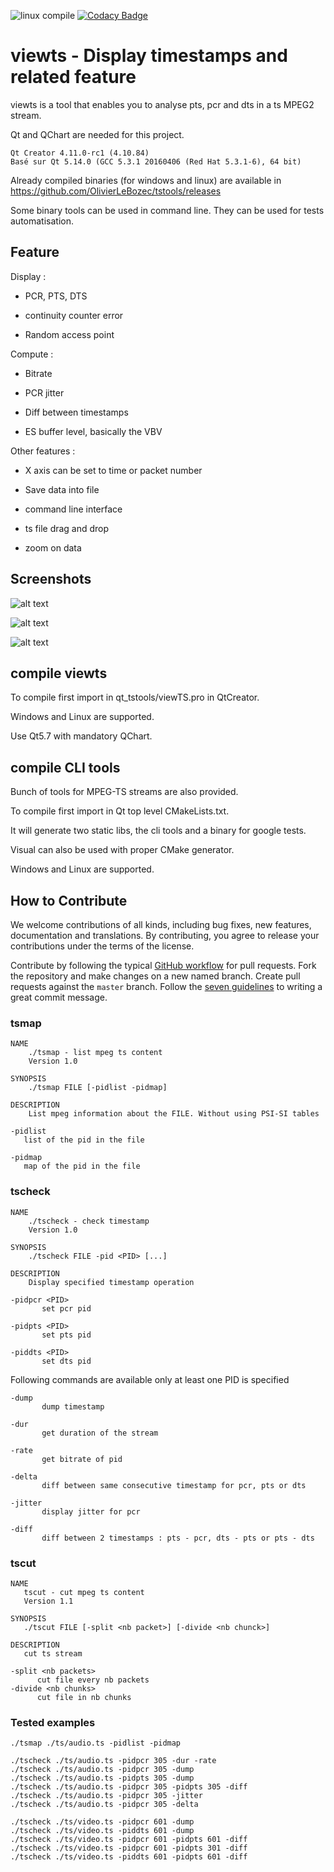 ![linux compile](https://github.com/OlivierLeBozec/viewts/workflows/linux%20compile/badge.svg)
[![Codacy Badge](https://api.codacy.com/project/badge/Grade/0fb4b49561494673ad88048db7b17943)](https://app.codacy.com/manual/OlivierLeBozec/viewts?utm_source=github.com&utm_medium=referral&utm_content=OlivierLeBozec/viewts&utm_campaign=Badge_Grade_Dashboard)

# viewts - Display timestamps and related feature

viewts is a tool that enables you to analyse pts, pcr and dts in a ts MPEG2 stream.

Qt and QChart are needed for this project.

    Qt Creator 4.11.0-rc1 (4.10.84)
    Basé sur Qt 5.14.0 (GCC 5.3.1 20160406 (Red Hat 5.3.1-6), 64 bit)

Already compiled binaries (for windows and linux) are available in <https://github.com/OlivierLeBozec/tstools/releases>

Some binary tools can be used in command line. They can be used for tests automatisation.

## Feature

Display :
*   PCR, PTS, DTS

*   continuity counter error

*   Random access point

Compute :
*   Bitrate

*   PCR jitter

*   Diff between timestamps

*   ES buffer level, basically the VBV

Other features :
*   X axis can be set to time or packet number

*   Save data into file

*   command line interface

*   ts file drag and drop

*   zoom on data

## Screenshots

![alt text](https://github.com/OlivierLeBozec/tstools/blob/master/screenshots/pcrjitter.png)

![alt text](https://github.com/OlivierLeBozec/tstools/blob/master/screenshots/pcrptsdts.png)

![alt text](https://github.com/OlivierLeBozec/tstools/blob/master/screenshots/ptspcr.png)

## compile viewts
To compile first import in qt_tstools/viewTS.pro in QtCreator.

Windows and Linux are supported.

Use Qt5.7 with mandatory QChart.

## compile CLI tools
Bunch of tools for MPEG-TS streams are also provided.

To compile first import in Qt top level CMakeLists.txt.

It will generate two static libs, the cli tools and a binary for google tests.

Visual can also be used with proper CMake generator.

Windows and Linux are supported.

## How to Contribute

We welcome contributions of all kinds, including bug fixes, new features,
documentation and translations. By contributing, you agree to release
your contributions under the terms of the license.

Contribute by following the typical
[GitHub workflow](https://guides.github.com/introduction/flow/index.html)
for pull requests. Fork the repository and make changes on a new named
branch. Create pull requests against the `master` branch. Follow the
[seven guidelines](https://chris.beams.io/posts/git-commit/) to writing a
great commit message.

### tsmap
    NAME
        ./tsmap - list mpeg ts content
        Version 1.0

    SYNOPSIS
        ./tsmap FILE [-pidlist -pidmap]

    DESCRIPTION
        List mpeg information about the FILE. Without using PSI-SI tables

    -pidlist
       list of the pid in the file

    -pidmap
       map of the pid in the file

### tscheck
    NAME
        ./tscheck - check timestamp
        Version 1.0

    SYNOPSIS
        ./tscheck FILE -pid <PID> [...]

    DESCRIPTION
        Display specified timestamp operation

    -pidpcr <PID>
           set pcr pid

    -pidpts <PID>
           set pts pid

    -piddts <PID>
           set dts pid

Following commands are available only at least one PID is specified

    -dump
           dump timestamp

    -dur
           get duration of the stream

    -rate
           get bitrate of pid

    -delta
           diff between same consecutive timestamp for pcr, pts or dts

    -jitter
           display jitter for pcr

    -diff
           diff between 2 timestamps : pts - pcr, dts - pts or pts - dts

### tscut
    NAME
       tscut - cut mpeg ts content
       Version 1.1

    SYNOPSIS
       ./tscut FILE [-split <nb packet>] [-divide <nb chunck>]

    DESCRIPTION
       cut ts stream

    -split <nb packets>
          cut file every nb packets
    -divide <nb chunks>
          cut file in nb chunks

### Tested examples
    ./tsmap ./ts/audio.ts -pidlist -pidmap

    ./tscheck ./ts/audio.ts -pidpcr 305 -dur -rate
    ./tscheck ./ts/audio.ts -pidpcr 305 -dump
    ./tscheck ./ts/audio.ts -pidpts 305 -dump
    ./tscheck ./ts/audio.ts -pidpcr 305 -pidpts 305 -diff
    ./tscheck ./ts/audio.ts -pidpcr 305 -jitter
    ./tscheck ./ts/audio.ts -pidpcr 305 -delta

    ./tscheck ./ts/video.ts -pidpcr 601 -dump
    ./tscheck ./ts/video.ts -piddts 601 -dump
    ./tscheck ./ts/video.ts -pidpcr 601 -pidpts 601 -diff
    ./tscheck ./ts/video.ts -pidpcr 601 -pidpts 301 -diff
    ./tscheck ./ts/video.ts -piddts 601 -pidpts 601 -diff
